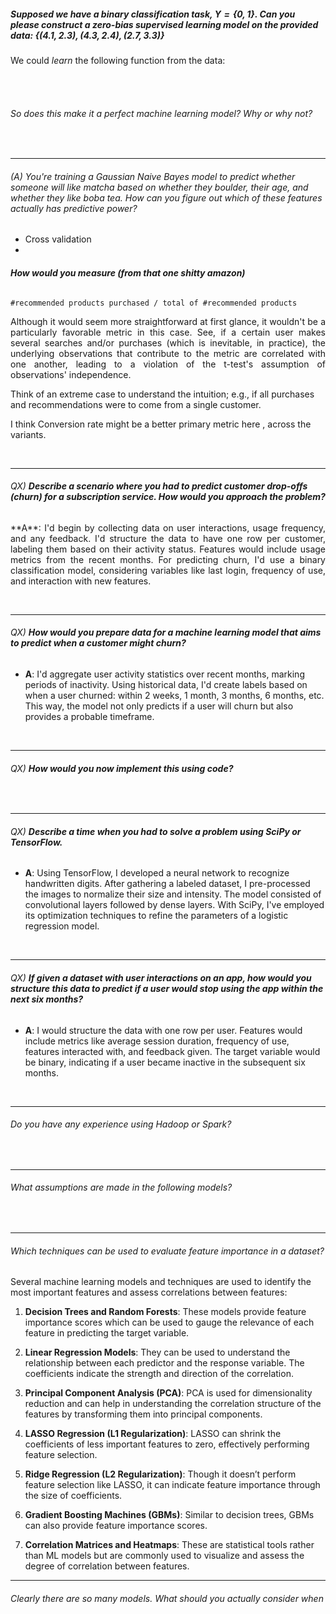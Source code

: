 ##### Supposed we have a binary classification task, $Y = \{0, 1\}$. Can you please construct a zero-bias supervised learning model on the provided data: $\left\{ (4.1, 2.3), (4.3, 2.4), (2.7, 3.3) \right\}$

We could *learn* the following function from the data: 
$$$$

<br>



<br>

###### So does this make it a perfect machine learning model? Why or why not? 



<br>

---





###### (A) You're training a Gaussian Naive Bayes model to predict whether someone will like matcha based on whether they boulder, their age, and whether they like boba tea. How can you figure out which of these features actually has predictive power? 

- Cross validation
- 


###### **How would you measure (from that one shitty amazon)**
`#recommended products purchased / total of #recommended products`

<p style="text-align:justify;">Although it would seem more straightforward at first glance, it wouldn't be a particularly favorable metric in this case. See, if a certain user makes several searches and/or purchases (which is inevitable, in practice), the underlying observations that contribute to the metric are correlated with one another, leading to a violation of the t-test's assumption of observations' independence.</p>

Think of an extreme case to understand the intuition; e.g., if all purchases and recommendations were to come from a single customer.

I think Conversion rate might be a better primary metric here , across the variants.

<br>

---

###### QX) **Describe a scenario where you had to predict customer drop-offs (churn) for a subscription service. How would you approach the problem?**

<p style="text-align:justify;">**A**: I'd begin by collecting data on user interactions, usage frequency, and any feedback. I'd structure the data to have one row per customer, labeling them based on their activity status. Features would include usage metrics from the recent months. For predicting churn, I'd use a binary classification model, considering variables like last login, frequency of use, and interaction with new features.</p>

<br>

---

###### QX) **How would you prepare data for a machine learning model that aims to predict when a customer might churn?**
   - **A**: I'd aggregate user activity statistics over recent months, marking periods of inactivity. Using historical data, I'd create labels based on when a user churned: within 2 weeks, 1 month, 3 months, 6 months, etc. This way, the model not only predicts if a user will churn but also provides a probable timeframe.

<br>

---

###### QX) **How would you now implement this using code?**

<br>

---

###### QX) **Describe a time when you had to solve a problem using SciPy or TensorFlow.**
   - **A**: Using TensorFlow, I developed a neural network to recognize handwritten digits. After gathering a labeled dataset, I pre-processed the images to normalize their size and intensity. The model consisted of convolutional layers followed by dense layers. With SciPy, I've employed its optimization techniques to refine the parameters of a logistic regression model.

<br>

---

###### QX) **If given a dataset with user interactions on an app, how would you structure this data to predict if a user would stop using the app within the next six months?**
   - **A**: I would structure the data with one row per user. Features would include metrics like average session duration, frequency of use, features interacted with, and feedback given. The target variable would be binary, indicating if a user became inactive in the subsequent six months.

<br>

---

###### Do you have any experience using Hadoop or Spark?

<br>

---

###### What assumptions are made in the following models?

<br>

---

###### Which techniques can be used to evaluate feature importance in a dataset?

Several machine learning models and techniques are used to identify the most important features and assess correlations between features:

1. **Decision Trees and Random Forests**: These models provide feature importance scores which can be used to gauge the relevance of each feature in predicting the target variable.

2. **Linear Regression Models**: They can be used to understand the relationship between each predictor and the response variable. The coefficients indicate the strength and direction of the correlation.

3. **Principal Component Analysis (PCA)**: PCA is used for dimensionality reduction and can help in understanding the correlation structure of the features by transforming them into principal components.

4. **LASSO Regression (L1 Regularization)**: LASSO can shrink the coefficients of less important features to zero, effectively performing feature selection.

5. **Ridge Regression (L2 Regularization)**: Though it doesn’t perform feature selection like LASSO, it can indicate feature importance through the size of coefficients.

6. **Gradient Boosting Machines (GBMs)**: Similar to decision trees, GBMs can also provide feature importance scores. 

7. **Correlation Matrices and Heatmaps**: These are statistical tools rather than ML models but are commonly used to visualize and assess the degree of correlation between features.

---

###### Clearly there are so many models. What should you actually consider when 


